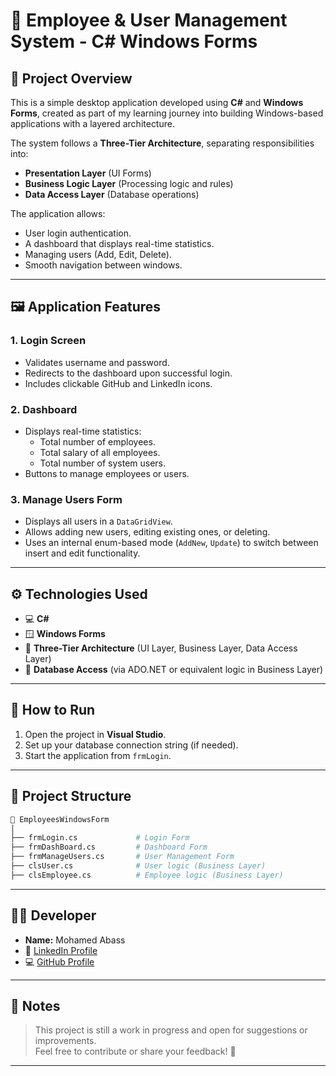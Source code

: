 # 💼 Employee & User Management System - C# Windows Forms

## 📌 Project Overview

This is a simple desktop application developed using **C#** and **Windows Forms**, created as part of my learning journey into building Windows-based applications with a layered architecture.

The system follows a **Three-Tier Architecture**, separating responsibilities into:
- **Presentation Layer** (UI Forms)
- **Business Logic Layer** (Processing logic and rules)
- **Data Access Layer** (Database operations)

The application allows:
- User login authentication.
- A dashboard that displays real-time statistics.
- Managing users (Add, Edit, Delete).
- Smooth navigation between windows.

---

## 🖼️ Application Features

### 1. Login Screen
- Validates username and password.
- Redirects to the dashboard upon successful login.
- Includes clickable GitHub and LinkedIn icons.

### 2. Dashboard
- Displays real-time statistics:
  - Total number of employees.
  - Total salary of all employees.
  - Total number of system users.
- Buttons to manage employees or users.

### 3. Manage Users Form
- Displays all users in a `DataGridView`.
- Allows adding new users, editing existing ones, or deleting.
- Uses an internal enum-based mode (`AddNew`, `Update`) to switch between insert and edit functionality.

---

## ⚙️ Technologies Used

- 💻 **C#**
- 🪟 **Windows Forms**
- 🧱 **Three-Tier Architecture** (UI Layer, Business Layer, Data Access Layer)
- 💾 **Database Access** (via ADO.NET or equivalent logic in Business Layer)

---

## 🚀 How to Run

1. Open the project in **Visual Studio**.
2. Set up your database connection string (if needed).
3. Start the application from `frmLogin`.

---

## 📁 Project Structure

```bash
📁 EmployeesWindowsForm
│
├── frmLogin.cs             # Login Form
├── frmDashBoard.cs         # Dashboard Form
├── frmManageUsers.cs       # User Management Form
├── clsUser.cs              # User logic (Business Layer)
├── clsEmployee.cs          # Employee logic (Business Layer)
```

---

## 👨‍💻 Developer

- **Name:** Mohamed Abass  
- 🔗 [LinkedIn Profile](https://www.linkedin.com/in/mohamed-abass-157a6a328)  
- 💻 [GitHub Profile](https://github.com/mohamedabass1)

---

## 📝 Notes

> This project is still a work in progress and open for suggestions or improvements.  
Feel free to contribute or share your feedback! 🙌

---